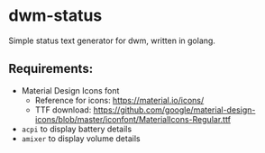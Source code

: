 # dwm-status
Simple status text generator for dwm, written in golang.

## Requirements:
- Material Design Icons font
  - Reference for icons: https://material.io/icons/
  - TTF download: https://github.com/google/material-design-icons/blob/master/iconfont/MaterialIcons-Regular.ttf
- `acpi` to display battery details
- `amixer` to display volume details
